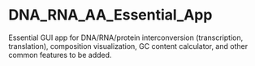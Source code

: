 # DNA_RNA_AA_Essential_App
Essential GUI app for DNA/RNA/protein interconversion (transcription, translation), composition visualization, GC content calculator, and other common features to be added.
